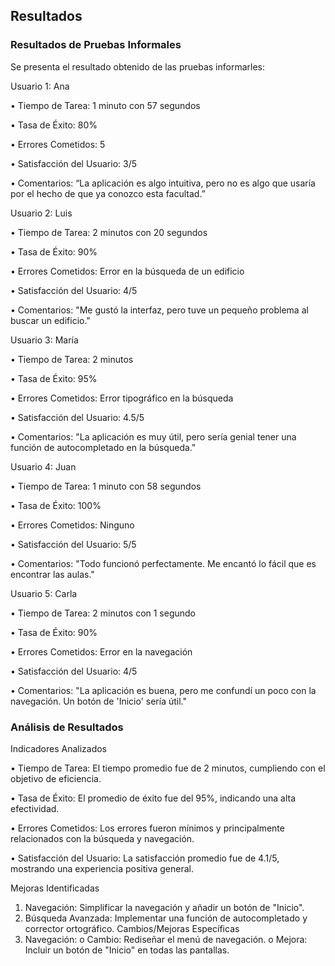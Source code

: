 ## Resultados

### Resultados de Pruebas Informales
Se presenta el resultado obtenido de las pruebas informarles:


Usuario 1: Ana

•	Tiempo de Tarea: 1 minuto con 57 segundos

•	Tasa de Éxito: 80%

•	Errores Cometidos: 5

•	Satisfacción del Usuario: 3/5

•	Comentarios: “La aplicación es algo intuitiva, pero no es algo que usaría por el hecho de que ya conozco esta facultad.”


Usuario 2: Luis

•	Tiempo de Tarea: 2 minutos con 20 segundos

•	Tasa de Éxito: 90%

•	Errores Cometidos: Error en la búsqueda de un edificio

•	Satisfacción del Usuario: 4/5

•	Comentarios: "Me gustó la interfaz, pero tuve un pequeño problema al buscar un edificio."


Usuario 3: María

•	Tiempo de Tarea: 2 minutos

•	Tasa de Éxito: 95%

•	Errores Cometidos: Error tipográfico en la búsqueda

•	Satisfacción del Usuario: 4.5/5

•	Comentarios: "La aplicación es muy útil, pero sería genial tener una función de autocompletado en la búsqueda."


Usuario 4: Juan

•	Tiempo de Tarea: 1 minuto con 58 segundos

•	Tasa de Éxito: 100%

•	Errores Cometidos: Ninguno

•	Satisfacción del Usuario: 5/5

•	Comentarios: "Todo funcionó perfectamente. Me encantó lo fácil que es encontrar las aulas."


Usuario 5: Carla

•	Tiempo de Tarea: 2 minutos con 1 segundo

•	Tasa de Éxito: 90%

•	Errores Cometidos: Error en la navegación

•	Satisfacción del Usuario: 4/5

•	Comentarios: "La aplicación es buena, pero me confundí un poco con la navegación. Un botón de 'Inicio' sería útil."


### Análisis de Resultados

Indicadores Analizados


•	Tiempo de Tarea: El tiempo promedio fue de 2 minutos, cumpliendo con el objetivo de eficiencia.


•	Tasa de Éxito: El promedio de éxito fue del 95%, indicando una alta efectividad.


•	Errores Cometidos: Los errores fueron mínimos y principalmente relacionados con la búsqueda y navegación.


•	Satisfacción del Usuario: La satisfacción promedio fue de 4.1/5, mostrando una experiencia positiva general.


Mejoras Identificadas

1.	Navegación: Simplificar la navegación y añadir un botón de "Inicio".
2.	Búsqueda Avanzada: Implementar una función de autocompletado y corrector ortográfico.
Cambios/Mejoras Específicas
1.	Navegación:
o	Cambio: Rediseñar el menú de navegación.
o	Mejora: Incluir un botón de "Inicio" en todas las pantallas.
